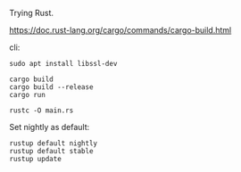Trying Rust.

https://doc.rust-lang.org/cargo/commands/cargo-build.html

cli:
```commandline
sudo apt install libssl-dev

cargo build
cargo build --release
cargo run
```

```cli
rustc -O main.rs
```

Set nightly as default:
```
rustup default nightly
rustup default stable
rustup update
```
